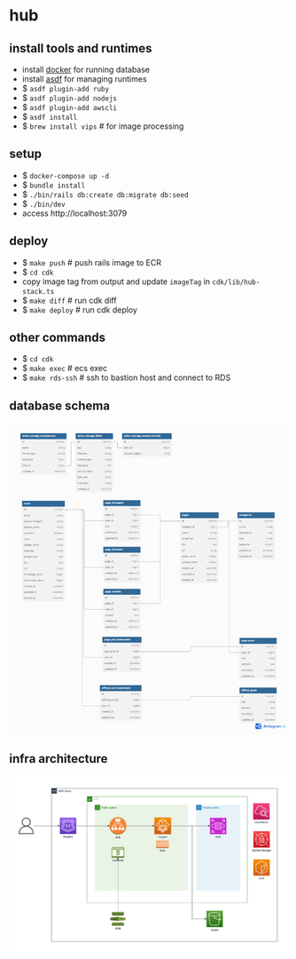 # hub

## install tools and runtimes

* install [docker](https://docs.docker.com/get-docker/) for running database
* install [asdf](https://asdf-vm.com/guide/getting-started.html) for managing runtimes
* $ `asdf plugin-add ruby`
* $ `asdf plugin-add nodejs`
* $ `asdf plugin-add awscli`
* $ `asdf install`
* $ `brew install vips` # for image processing

## setup
* $ `docker-compose up -d`
* $ `bundle install`
* $ `./bin/rails db:create db:migrate db:seed`
* $ `./bin/dev`
* access http://localhost:3079

## deploy
* $ `make push` # push rails image to ECR
* $ `cd cdk`
* copy image tag from output and update `imageTag` in `cdk/lib/hub-stack.ts`
* $ `make diff` # run cdk diff
* $ `make deploy` # run cdk deploy

## other commands
* $ `cd cdk`
* $ `make exec` # ecs exec
* $ `make rds-ssh` # ssh to bastion host and connect to RDS

## database schema
![schema](./docs/schema.png)

## infra architecture
![infra](./docs/architecture.png)
